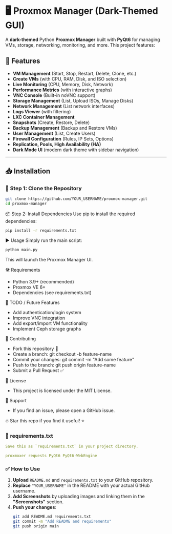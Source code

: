 # 🖥️ Proxmox Manager (Dark-Themed GUI)

A **dark-themed** Python **Proxmox Manager** built with **PyQt6** for managing VMs, storage, networking, monitoring, and more. This project features:

## 🚀 Features
- **VM Management** (Start, Stop, Restart, Delete, Clone, etc.)
- **Create VMs** (with CPU, RAM, Disk, and ISO selection)
- **Live Monitoring** (CPU, Memory, Disk, Network)
- **Performance Metrics** (with interactive graphs)
- **VNC Console** (Built-in noVNC support)
- **Storage Management** (List, Upload ISOs, Manage Disks)
- **Network Management** (List network interfaces)
- **Logs Viewer** (with filtering)
- **LXC Container Management**
- **Snapshots** (Create, Restore, Delete)
- **Backup Management** (Backup and Restore VMs)
- **User Management** (List, Create Users)
- **Firewall Configuration** (Rules, IP Sets, Options)
- **Replication, Pools, High Availability (HA)**
- **Dark Mode UI** (modern dark theme with sidebar navigation)

---

## 📥 Installation

### 🔧 **Step 1: Clone the Repository**
```bash
git clone https://github.com/YOUR_USERNAME/proxmox-manager.git
cd proxmox-manager
```

📦 Step 2: Install Dependencies
Use pip to install the required dependencies:
```bash
pip install -r requirements.txt
```

▶️ Usage
Simply run the main script:

```bash
python main.py
```

This will launch the Proxmox Manager UI.

🛠️ Requirements
- Python 3.9+ (recommended)
- Proxmox VE 6+
- Dependencies (see requirements.txt)

📝 TODO / Future Features
- Add authentication/login system
- Improve VNC integration
- Add export/import VM functionality
- Implement Ceph storage graphs

🤝 Contributing
- Fork this repository 🍴
- Create a branch: git checkout -b feature-name
- Commit your changes: git commit -m "Add some feature"
- Push to the branch: git push origin feature-name
- Submit a Pull Request ✅

📜 License
- This project is licensed under the MIT License.

💬 Support
- If you find an issue, please open a GitHub issue.

🔥 Star this repo if you find it useful! ⭐

### 📄 **requirements.txt**
```yaml
Save this as `requirements.txt` in your project directory.

proxmoxer requests PyQt6 PyQt6-WebEngine
```

### ✅ **How to Use**
1. **Upload** `README.md` and `requirements.txt` to your GitHub repository.
2. **Replace** `"YOUR_USERNAME"` in the README with your actual GitHub username.
3. **Add Screenshots** by uploading images and linking them in the **"Screenshots"** section.
4. **Push your changes**:
   ```bash
   git add README.md requirements.txt
   git commit -m "Add README and requirements"
   git push origin main
   ```
